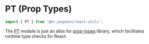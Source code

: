 # PT (Prop Types)
```jsx
import { PT } from '@dr.pogodin/react-utils';
```
The [PT] module is just an alias for
[prop-types](https://www.npmjs.com/package/prop-types) library,
which facilitates runtime type checks for React.

[PT]: /docs/api/utils/prop-types
